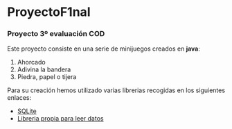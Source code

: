 # ProyectoF1nal

### Proyecto 3º evaluación COD

Este proyecto consiste en una serie de minijuegos creados en **java**:

1. Ahorcado
2. Adivina la bandera
3. Piedra, papel o tijera

Para su creación hemos utilizado varias librerias recogidas en los siguientes enlaces:

- [SQLite](https://www.sqlite.org/snapshot/sqlite-snapshot-202205260518.tar.gz)
- [Libreria propia para leer datos](https://github.com/ETLuis/ProyectoF1nal/blob/master/.idea/libraries/nosaLibreria.jar)

